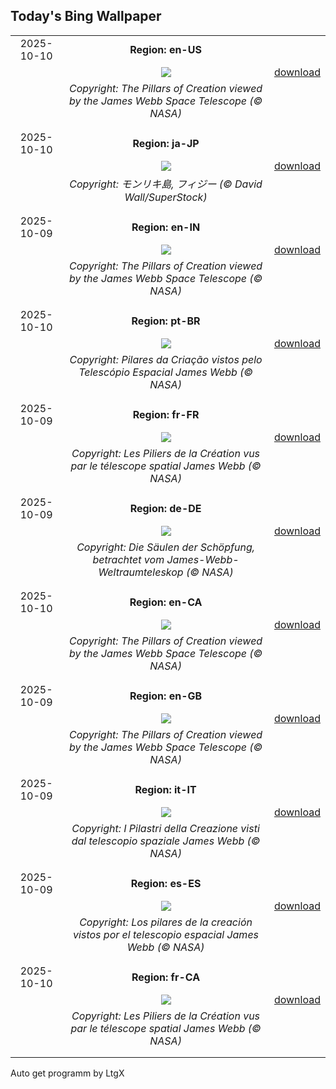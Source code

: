 ## Today's Bing Wallpaper
|      |      |      |
| :----: | :----: | :----: |
|2025-10-10|**Region: en-US**||
||![](https://www.bing.com/th?id=OHR.WebbPillars_EN-US0251661895_UHD.jpg&pid=hp&w=1152&h=648&rs=1&c=4)| [download](https://www.bing.com/th?id=OHR.WebbPillars_EN-US0251661895_UHD.jpg)|
||*Copyright: The Pillars of Creation viewed by the James Webb Space Telescope (© NASA)*
||
|||
|2025-10-10|**Region: ja-JP**||
||![](https://www.bing.com/th?id=OHR.MonurikiFiji_JA-JP7889877935_UHD.jpg&pid=hp&w=1152&h=648&rs=1&c=4)| [download](https://www.bing.com/th?id=OHR.MonurikiFiji_JA-JP7889877935_UHD.jpg)|
||*Copyright: モンリキ島, フィジー (© David Wall/SuperStock)*
||
|||
|2025-10-09|**Region: en-IN**||
||![](https://www.bing.com/th?id=OHR.WebbPillars_EN-IN0244722774_UHD.jpg&pid=hp&w=1152&h=648&rs=1&c=4)| [download](https://www.bing.com/th?id=OHR.WebbPillars_EN-IN0244722774_UHD.jpg)|
||*Copyright: The Pillars of Creation viewed by the James Webb Space Telescope (© NASA)*
||
|||
|2025-10-10|**Region: pt-BR**||
||![](https://www.bing.com/th?id=OHR.WebbPillars_PT-BR6044828934_UHD.jpg&pid=hp&w=1152&h=648&rs=1&c=4)| [download](https://www.bing.com/th?id=OHR.WebbPillars_PT-BR6044828934_UHD.jpg)|
||*Copyright: Pilares da Criação vistos pelo Telescópio Espacial James Webb (© NASA)*
||
|||
|2025-10-09|**Region: fr-FR**||
||![](https://www.bing.com/th?id=OHR.WebbPillars_FR-FR1852034040_UHD.jpg&pid=hp&w=1152&h=648&rs=1&c=4)| [download](https://www.bing.com/th?id=OHR.WebbPillars_FR-FR1852034040_UHD.jpg)|
||*Copyright: Les Piliers de la Création vus par le télescope spatial James Webb (© NASA)*
||
|||
|2025-10-09|**Region: de-DE**||
||![](https://www.bing.com/th?id=OHR.WebbPillars_DE-DE3382075540_UHD.jpg&pid=hp&w=1152&h=648&rs=1&c=4)| [download](https://www.bing.com/th?id=OHR.WebbPillars_DE-DE3382075540_UHD.jpg)|
||*Copyright: Die Säulen der Schöpfung, betrachtet vom James-Webb-Weltraumteleskop (© NASA)*
||
|||
|2025-10-10|**Region: en-CA**||
||![](https://www.bing.com/th?id=OHR.WebbPillars_EN-CA8021988309_UHD.jpg&pid=hp&w=1152&h=648&rs=1&c=4)| [download](https://www.bing.com/th?id=OHR.WebbPillars_EN-CA8021988309_UHD.jpg)|
||*Copyright: The Pillars of Creation viewed by the James Webb Space Telescope (© NASA)*
||
|||
|2025-10-09|**Region: en-GB**||
||![](https://www.bing.com/th?id=OHR.WebbPillars_EN-GB5169547738_UHD.jpg&pid=hp&w=1152&h=648&rs=1&c=4)| [download](https://www.bing.com/th?id=OHR.WebbPillars_EN-GB5169547738_UHD.jpg)|
||*Copyright: The Pillars of Creation viewed by the James Webb Space Telescope (© NASA)*
||
|||
|2025-10-09|**Region: it-IT**||
||![](https://www.bing.com/th?id=OHR.WebbPillars_IT-IT0673029544_UHD.jpg&pid=hp&w=1152&h=648&rs=1&c=4)| [download](https://www.bing.com/th?id=OHR.WebbPillars_IT-IT0673029544_UHD.jpg)|
||*Copyright: I Pilastri della Creazione visti dal telescopio spaziale James Webb (© NASA)*
||
|||
|2025-10-09|**Region: es-ES**||
||![](https://www.bing.com/th?id=OHR.WebbPillars_ES-ES0926278571_UHD.jpg&pid=hp&w=1152&h=648&rs=1&c=4)| [download](https://www.bing.com/th?id=OHR.WebbPillars_ES-ES0926278571_UHD.jpg)|
||*Copyright: Los pilares de la creación vistos por el telescopio espacial James Webb (© NASA)*
||
|||
|2025-10-10|**Region: fr-CA**||
||![](https://www.bing.com/th?id=OHR.WebbPillars_FR-CA5755457684_UHD.jpg&pid=hp&w=1152&h=648&rs=1&c=4)| [download](https://www.bing.com/th?id=OHR.WebbPillars_FR-CA5755457684_UHD.jpg)|
||*Copyright: Les Piliers de la Création vus par le télescope spatial James Webb (© NASA)*
||
|||

Auto get programm by LtgX
